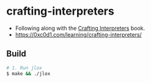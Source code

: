 # crafting-interpreters

- Following along with the [Crafting Interpreters](https://craftinginterpreters.com/) book.
- https://0xc0d1.com/learning/crafting-interpreters/

## Build

```bash
# 1. Run jlox
$ make && ./jlox
```
